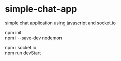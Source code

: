 # simple-chat-app
simple chat application using javascript and socket.io


npm init  
npm i --save-dev nodemon


npm i socket.io   
npm run devStart   


